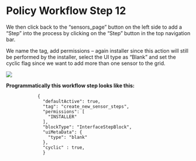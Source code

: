# Policy Workflow Step 12

We then click back to the “sensors\_page” button on the left side to add a “Step” into the process by clicking on the “Step” button in the top navigation bar.

We name the tag, add permissions – again installer since this action will still be performed by the installer, select the UI type as “Blank” and set the cyclic flag since we want to add more than one sensor to the grid.

![](../.gitbook/assets/PW\_image\_18.png)

**Programmatically this workflow step looks like this:**

```
            {
              "defaultActive": true,
              "tag": "create_new_sensor_steps",
              "permissions": [
                "INSTALLER"
              ],
              "blockType": "InterfaceStepBlock",
              "uiMetaData": {
                "type": "blank"
              },
              "cyclic" : true,
              }
```
